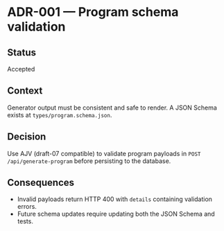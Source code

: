 # ADR-001 — Program schema validation

## Status
Accepted

## Context
Generator output must be consistent and safe to render. A JSON Schema exists at `types/program.schema.json`.

## Decision
Use AJV (draft-07 compatible) to validate program payloads in `POST /api/generate-program` before persisting to the database.

## Consequences
- Invalid payloads return HTTP 400 with `details` containing validation errors.
- Future schema updates require updating both the JSON Schema and tests.

